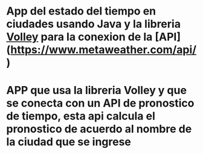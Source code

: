 # App del estado del tiempo en ciudades usando Java y la libreria [Volley](https://github.com/google/volley) para la conexion de la [API] (https://www.metaweather.com/api/)

# APP que usa la libreria Volley y que se conecta con un API de pronostico de tiempo, esta api calcula el pronostico de acuerdo al nombre de la ciudad que se ingrese
